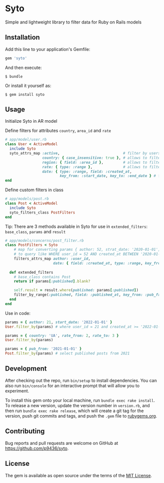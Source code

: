 # Syto

Simple and lightweight library to filter data for Ruby on Rails models

## Installation

Add this line to your application's Gemfile:

```ruby
gem 'syto'
```

And then execute:

    $ bundle

Or install it yourself as:

    $ gem install syto

## Usage

Initialize Syto in AR model 

Define filters for attributes `country`, `area_id` and `rate`

```ruby
# app/model/user.rb
class User < ActiveModel
  include Syto
  syto_attrs_map :active,                             # filter by users.active
                 country: { case_insensitive: true }, # allows to filter by 'users.country'
                 region: { field: :area_id },         # allows to filter by 'users.area_id' with "region" key in params 
                 rate: { type: :range },              # allows to filter by 'users.rate' with "rate_from" and "rate_to" keys in params
                 date: { type: :range, field: :created_at,        
                         key_from: :start_date, key_to: :end_date } # filter by 'users.created_at'
end
```

Define custom filters in class

```ruby
# app/models/post.rb
class Post < ActiveModel
  include Syto
  syto_filters_class PostFilters
end
```

Tip: There are 3 methods available in Syto  for use in `extended_filters`:
`base_class`, `params` and `result`

```ruby
# app/models/concerns/post_filter.rb
class PostFilters < Syto
    # map for converting params { author: 52, strat_date: '2020-01-01', end_date: '2021-12-31' }
    # to query like WHERE user_id = 52 AND created_at BETWEEN '2020-01-01' AND '2021-12-31'
    filters_attrs_map author: :user_id,
                      date: { field: :created_at, type: :range, key_from: :start_date, key_to: :end_date }
    
  def extended_filters
    # base_class contains Post
    return if params[:published].blank?

    self.result = result.where(published: params[:published])
    filter_by_range(:published, field: :published_at, key_from: :pub_from, key_to: :pub_to)
  end
end
```

Use in code:

```ruby
params = { author: 21, start_date: '2022-01-01' }
User.filter_by(params) # where user_id = 21 and created_at >= '2022-01-01'
```

```ruby
params = { country: 'UA', rate_from: 2, rate_to: 3 }
User.filter_by(params)
```

```ruby
params = { pub_from: '2021-01-01' }
Post.filter_by(params) # select published posts from 2021
```

## Development

After checking out the repo, run `bin/setup` to install dependencies. You can also run `bin/console` for an interactive prompt that will allow you to experiment.

To install this gem onto your local machine, run `bundle exec rake install`. To release a new version, update the version number in `version.rb`, and then run `bundle exec rake release`, which will create a git tag for the version, push git commits and tags, and push the `.gem` file to [rubygems.org](https://rubygems.org).

## Contributing

Bug reports and pull requests are welcome on GitHub at https://github.com/p9436/syto.

## License

The gem is available as open source under the terms of the [MIT License](https://opensource.org/licenses/MIT).
